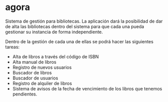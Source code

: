 # agora
Sistema de gestión para bibliotecas. La aplicación dará la posibilidad de dar de alta las bibliotecas dentro del sistema para que cada una pueda gestionar su instancia de forma independiente. 

Dentro de la gestión de cada una de ellas se podrá hacer las siguientes tareas:

* Alta de libros a través del código de ISBN
* Alta manual de libros
* Registro de nuevos usuarios
* Buscador de libros 
* Buscador de usuarios 
* Registro de alquiler de libros 
* Sistema de avisos de la fecha de vencimiento de los libros que tenemos pendientes. 